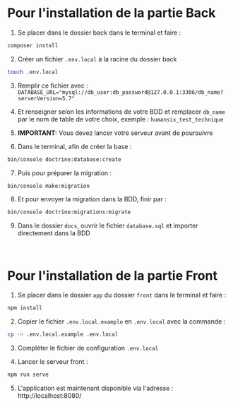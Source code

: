 # Pour l'installation de la partie Back

1. Se placer dans le dossier back dans le terminal et faire :
```bash 
composer install
````

2. Créer un fichier `.env.local` à la racine du dossier back
```bash
touch .env.local
````

3. Remplir ce fichier avec : `DATABASE_URL="mysql://db_user:db_password@127.0.0.1:3306/db_name?serverVersion=5.7"`

4. Et renseigner selon les informations de votre BDD et remplacer `db_name` par le nom de table de votre choix, exemple : `humansix_test_technique`

5. **IMPORTANT:** Vous devez lancer votre serveur avant de poursuivre

6. Dans le terminal, afin de créer la base :
```bash
bin/console doctrine:database:create
````

7. Puis pour préparer la migration :
```bash
bin/console make:migration
```` 

8. Et pour envoyer la migration dans la BDD, finir par :
```bash
bin/console doctrine:migrations:migrate
````

9. Dans le dossier `docs`, ouvrir le fichier `database.sql` et importer directement dans la BDD

<br>

# Pour l'installation de la partie Front

1. Se placer dans le dossier `app` du dossier `front` dans le terminal et faire :
```bash
npm install
````

2. Copier le fichier `.env.local.example` en `.env.local` avec la commande :
```bash
cp -n .env.local.example .env.local
````

3. Compléter le fichier de configuration `.env.local`

4. Lancer le serveur front :
```bash
npm run serve
````

5. L\'application est maintenant disponible via l\'adresse : http://localhost:8080/